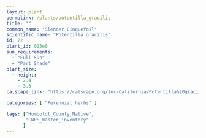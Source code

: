 ```yaml
---
layout: plant                                                              
permalink: /plants/potentilla_gracilis
title: ""
common_name: "Slender Cinquefoil"
scientific_name: "Potentilla gracilis"
id: 72
plant_id: 025e0
sun_requirements:
  - "Full Sun"
  - "Part Shade"
plant_size:
  - height: 
    - 2.4
    - 3.3
calscape_link: "https://calscape.org/loc-California/Potentilla%20gracilis(%20)"

categories: [ "Perennial herbs" ]

tags: ["Humboldt_County_Native",
       "CNPS_master_inventory"
      ]
---
```


